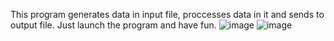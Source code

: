 This program generates data in input file, proccesses data in it and sends to output file. Just launch the program and have fun.
![image](https://user-images.githubusercontent.com/83009912/204679000-39aab64e-f998-4c2b-ba57-88869b6a2186.png)
![image](https://user-images.githubusercontent.com/83009912/205167214-2cd18b94-2db7-4004-a1b2-4a2390265be2.png)

